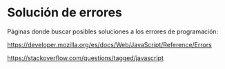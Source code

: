 
# Solución de errores

Páginas donde buscar posibles soluciones a los errores de programación:


https://developer.mozilla.org/es/docs/Web/JavaScript/Reference/Errors


https://stackoverflow.com/questions/tagged/javascript